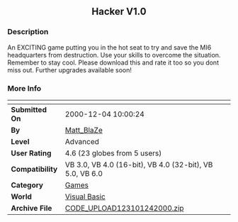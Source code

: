 ﻿<div align="center">

## Hacker V1\.0


</div>

### Description

An EXCITING game putting you in the hot seat to try and save the MI6 headquarters from destruction. Use your skills to overcome the situation. Remember to stay cool. Please download this and rate it too so you dont miss out. Further upgrades available soon!
 
### More Info
 


<span>             |<span>
---                |---
**Submitted On**   |2000-12-04 10:00:24
**By**             |[Matt\_BlaZe](https://github.com/Planet-Source-Code/PSCIndex/blob/master/ByAuthor/matt-blaze.md)
**Level**          |Advanced
**User Rating**    |4.6 (23 globes from 5 users)
**Compatibility**  |VB 3\.0, VB 4\.0 \(16\-bit\), VB 4\.0 \(32\-bit\), VB 5\.0, VB 6\.0
**Category**       |[Games](https://github.com/Planet-Source-Code/PSCIndex/blob/master/ByCategory/games__1-38.md)
**World**          |[Visual Basic](https://github.com/Planet-Source-Code/PSCIndex/blob/master/ByWorld/visual-basic.md)
**Archive File**   |[CODE\_UPLOAD123101242000\.zip](https://github.com/Planet-Source-Code/matt-blaze-hacker-v1-0__1-13306/archive/master.zip)








